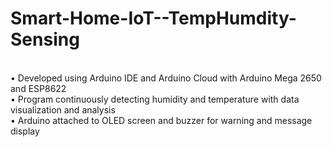 # Smart-Home-IoT--TempHumdity-Sensing

<br /> •	Developed using Arduino IDE and Arduino Cloud with Arduino Mega 2650 and ESP8622
<br /> •	Program continuously detecting humidity and temperature with data visualization and analysis
<br /> •	Arduino attached to OLED screen and buzzer for warning and message display 
